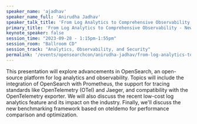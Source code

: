 ```yaml
---
speaker_name: 'ajadhav'
speaker_name_full: 'Anirudha Jadhav'
speaker_talk_title: 'From Log Analytics to Comprehensive Observability - New Features and Integrations in 2023'
primary_title: 'From Log Analytics to Comprehensive Observability - New Features and Integrations in 2023'
keynote_speaker: false
session_time: "2023-09-28 - 1:15pm-1:55pm"
session_room: "Ballroom CD"
session_track: "Analytics, Observability, and Security"
permalink: '/events/opensearchcon/anirudha-jadhav/from-log-analytics-to-comprehensive-observability-new-features-and-integrations-in-2023.html'
---
```


This presentation will explore advancements in OpenSearch, an open-source platform for log analytics and observability. Topics will include the integration of OpenSearch with Prometheus, the support for tracing standards like OpenTelemetry (OTel) and Jaeger, and compatibility with the OpenTelemetry exporter. We will also discuss the recent low-cost log analytics feature and its impact on the industry. Finally, we'll discuss the new benchmarking framework based on oteldemo for performance comparison and optimization.
